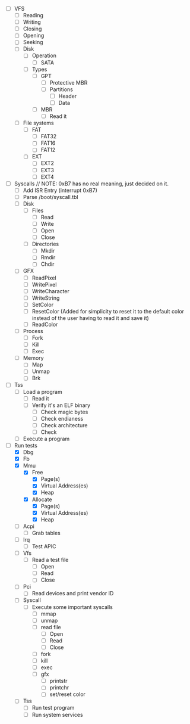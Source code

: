 - [ ] VFS
    - [ ] Reading
    - [ ] Writing
    - [ ] Closing
    - [ ] Opening
    - [ ] Seeking
    - [ ] Disk
        - [ ] Operation 
            - [ ] SATA
        - [ ] Types
            - [ ] GPT
                - [ ] Protective MBR
                - [ ] Partitions
                    - [ ] Header
                    - [ ] Data
            - [ ] MBR
                - [ ] Read it
    - [ ] File systems
        - [ ] FAT
            - [ ] FAT32
            - [ ] FAT16
            - [ ] FAT12
        - [ ] EXT
            - [ ] EXT2
            - [ ] EXT3
            - [ ] EXT4

- [ ] Syscalls
                        // NOTE: 0xB7 has no real meaning, just decided on it.
    - [ ] Add ISR Entry (interrupt 0xB7)
    - [ ] Parse /boot/syscall.tbl
    - [ ] Disk
        - [ ] Files
            - [ ] Read
            - [ ] Write
            - [ ] Open
            - [ ] Close
        - [ ] Directories
            - [ ] Mkdir
            - [ ] Rmdir
            - [ ] Chdir
    - [ ] GFX
        - [ ] ReadPixel
        - [ ] WritePixel
        - [ ] WriteCharacter
        - [ ] WriteString
        - [ ] SetColor
        - [ ] ResetColor (Added for simplicity to reset it to the default color instead of the user having to read it and save it)
        - [ ] ReadColor
    - [ ] Process
        - [ ] Fork
        - [ ] Kill
        - [ ] Exec
    - [ ] Memory
        - [ ] Map
        - [ ] Unmap
        - [ ] Brk

- [ ] Tss
    - [ ] Load a program
        - [ ] Read it
        - [ ] Verify it's an ELF binary
            - [ ] Check magic bytes
            - [ ] Check endianess
            - [ ] Check architecture
            - [ ] Check     
    - [ ] Execute a program

- [ ] Run tests
    - [x] Dbg
    - [x] Fb
    - [x] Mmu
        - [x] Free
            - [x] Page(s)
            - [x] Virtual Address(es)
            - [x] Heap
        - [x] Allocate
            - [x] Page(s)
            - [x] Virtual Address(es)
            - [x] Heap
    - [ ] Acpi
        - [ ] Grab tables
    - [ ] Irq
        - [ ] Test APIC
    - [ ] Vfs
        - [ ] Read a test file
            - [ ] Open
            - [ ] Read
            - [ ] Close
    - [ ] Pci
        - [ ] Read devices and print vendor ID
    - [ ] Syscall
        - [ ] Execute some important syscalls
            - [ ] mmap
            - [ ] unmap
            - [ ] read file
                - [ ] Open
                - [ ] Read
                - [ ] Close
            - [ ] fork
            - [ ] kill
            - [ ] exec
            - [ ] gfx
                - [ ] printstr
                - [ ] printchr
                - [ ] set/reset color
    - [ ] Tss
        - [ ] Run test program
        - [ ] Run system services